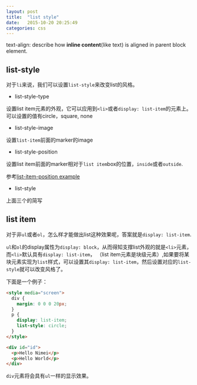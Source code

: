 ```yaml
---
layout: post
title:  "list style"
date:   2015-10-20 20:25:49
categories: css
---
```


text-align: describe how **inline content**(like text) is aligned in parent block element.

## list-style

对于`li`来说，我们可以设置`list-style`来改变list的风格。

* list-style-type

设置list item元素的外观，它可以应用到`<li>`或者`display: list-item`的元素上。可以设置的值有circle，square, none

* list-style-image

设置`list-item`前面的marker的image

* list-style-position

设置list item前面的marker相对于`list item`box的位置，`inside`或者`outside`.

参考[list-item-position example](https://developer.mozilla.org/samples/cssref/list-style/)

* list-style

上面三个的简写

## list item

对于非`ul`或者`ol`，怎么样才能做出list这种效果呢，答案就是`display: list-item`.

`ul`和`ol`的display属性为`display: block`，从而得知支撑list外观的就是`<li>`元素，而`<li>`默认具有`display: list-item`，
（list item元素是块级元素）,如果要将某块元素实现为`list`样式，可以设置其`display: list-item`，然后设置对应的`list-style`就可以改变风格了。

下面是一个例子：

```html
<style media="screen">
  div {
    margin: 0 0 0 20px;
  }
  p {
    display: list-item;
    list-style: circle;
  }
</style>

<div id="id">
  <p>Hello Nimei</p>
  <p>Hello World</p>
</div>
```

`div`元素将会具有`ul`一样的显示效果。
